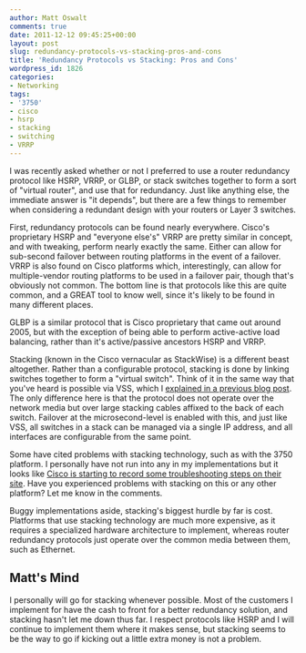 ```yaml
---
author: Matt Oswalt
comments: true
date: 2011-12-12 09:45:25+00:00
layout: post
slug: redundancy-protocols-vs-stacking-pros-and-cons
title: 'Redundancy Protocols vs Stacking: Pros and Cons'
wordpress_id: 1826
categories:
- Networking
tags:
- '3750'
- cisco
- hsrp
- stacking
- switching
- VRRP
---
```


I was recently asked whether or not I preferred to use a router redundancy protocol like HSRP, VRRP, or GLBP, or stack switches together to form a sort of "virtual router", and use that for redundancy. Just like anything else, the immediate answer is "it depends", but there are a few things to remember when considering a redundant design with your routers or Layer 3 switches.

First, redundancy protocols can be found nearly everywhere. Cisco's proprietary HSRP and "everyone else's" VRRP are pretty similar in concept, and with tweaking, perform nearly exactly the same. Either can allow for sub-second failover between routing platforms in the event of a failover. VRRP is also found on Cisco platforms which, interestingly, can allow for multiple-vendor routing platforms to be used in a failover pair, though that's obviously not common. The bottom line is that protocols like this are quite common, and a GREAT tool to know well, since it's likely to be found in many different places.

GLBP is a similar protocol that is Cisco proprietary that came out around 2005, but with the exception of being able to perform active-active load balancing, rather than it's active/passive ancestors HSRP and VRRP.

Stacking (known in the Cisco vernacular as StackWise) is a different beast altogether. Rather than a configurable protocol, stacking is done by linking switches together to form a "virtual switch". Think of it in the same way that you've heard is possible via VSS, which I [explained in a previous blog post](https://keepingitclassless.net/2011/10/virtual-switching-system-on-cisco-catalyst-6500/). The only difference here is that the protocol does not operate over the network media but over large stacking cables affixed to the back of each switch. Failover at the microsecond-level is enabled with this, and just like VSS, all switches in a stack can be managed via a single IP address, and all interfaces are configurable from the same point.

Some have cited problems with stacking technology, such as with the 3750 platform. I personally have not run into any in my implementations but it looks like [Cisco is starting to record some troubleshooting steps on their site](http://www.cisco.com/en/US/products/hw/switches/ps5023/products_tech_note09186a00807ccc79.shtml#stack). Have you experienced problems with stacking on this or any other platform? Let me know in the comments.

Buggy implementations aside, stacking's biggest hurdle by far is cost. Platforms that use stacking technology are much more expensive, as it requires a specialized hardware architecture to implement, whereas router redundancy protocols just operate over the common media between them, such as Ethernet.

## Matt's Mind

I personally will go for stacking whenever possible. Most of the customers I implement for have the cash to front for a better redundancy solution, and stacking hasn't let me down thus far. I respect protocols like HSRP and I will continue to implement them where it makes sense, but stacking seems to be the way to go if kicking out a little extra money is not a problem.
